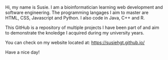 Hi, my name is Susie. I am a bioinformatician learning web development and software engineering. 
The programming langages I aim to master are HTML, CSS, Javascript and Python. 
I also code in Java, C++ and R. 

This GitHub is a repository of multiple projects I have been part of and aim to demonstrate 
the knoledge I acquired during my university years. 

You can check on my website located at: https://susiehgt.github.io/

Have a nice day!


<!---
susiehgt/susiehgt is a ✨ special ✨ repository because its `README.md` (this file) appears on your GitHub profile.
You can click the Preview link to take a look at your changes.
--->
